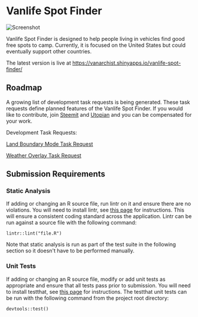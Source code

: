 # Vanlife Spot Finder

![Screenshot](https://steemitimages.com/DQmbGxCiQ2kgvwBeFdMu3zCygfSdzoNUPGRBYpqWWCtJf1U/spot_finder_demo_crop.png)

Vanlife Spot Finder is designed to help people living in vehicles find good free spots to camp. Currently, it is focused on the United States but could eventually support other countries.

The latest version is live at https://vanarchist.shinyapps.io/vanlife-spot-finder/

## Roadmap

A growing list of development task requests is being generated. These task requests define planned features of the Vanlife Spot Finder. If you would like to contribute, join [Steemit](https://www.steemit.com) and [Utopian](https://utopian.io) and you can be compensated for your work.

Development Task Requests:

[Land Boundary Mode Task Request](https://steemit.com/utopian-io/@vanarchist/vanlife-spot-finder-land-boundary-mode-task-request)

[Weather Overlay Task Request](https://steemit.com/utopian-io/@vanarchist/vanlife-spot-finder-weather-overlay-task-request)

## Submission Requirements

### Static Analysis
If adding or changing an R source file, run lintr on it and ensure there are no violations. You will need to install lintr, see [this page](https://github.com/jimhester/lintr) for instructions. This will ensure a consistent coding standard across the application. Lintr can be run against a source file with the following command:

```
lintr::lint("file.R")
```
Note that static analysis is run as part of the test suite in the following section so it doesn't have to be performed manually.

### Unit Tests
If adding or changing an R source file, modify or add unit tests as appropriate and ensure that all tests pass prior to submission. You will need to install testthat, see [this page](https://github.com/r-lib/testthat) for instructions. The testthat unit tests can be run with the following command from the project root directory:

```
devtools::test()

```
